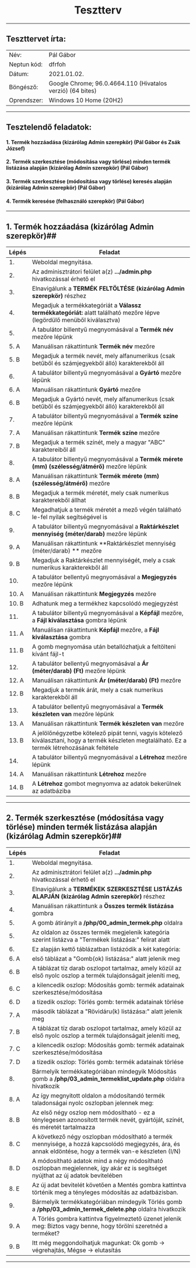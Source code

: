 # <div align="center">Tesztterv </div>
<hr>

## Teszttervet írta:
|  | |
| --- | --- |
| Név: | Pál Gábor  |
| Neptun kód: | dfrfoh|
| Dátum: | 2021.01.02. |
| Böngésző: | Google Chrome; 96.0.4664.110 (Hivatalos verzió) (64 bites) |
| Oprendszer: | Windows 10 Home (20H2) |

<hr>

## Tesztelendő feladatok:
#### 1.	Termék hozzáadása (kizárólag Admin szerepkör) (Pál Gábor és Zsák József)
#### 2. Termék szerkesztése (módosítása vagy törlése) minden termék listázása alapján (kizárólag Admin szerepkör) (Pál Gábor)
#### 3. Termék szerkesztése (módosítása vagy törlése) keresés alapján (kizárólag Admin szerepkör) (Pál Gábor)
#### 4. Termék keresése (felhasználó szerepkör) (Pál Gábor)

<hr>


## 1. Termék hozzáadása (kizárólag Admin szerepkör)##
| Lépés | Feladat |
| ----- | --- |
| 1.   | Weboldal megnyitása. |
| 2.    | Az adminisztrátori felület a(z) **.../admin.php** hivatkozással érhető el |
| 3.   | Elnavigálunk a **TERMÉK FELTÖLTÉSE (kizárólag Admin szerepkör)** részhez |
| 4.   | Megadjuk a termékkategóriát a **Válassz termékkategóriát:** alatt található mezőre lépve (legördülő menüből kiválasztva) |
| 5.  |  A tabulátor billentyű megnyomásával a **Termék név** mezőre lépünk |
| 5. A |  Manuálisan rákattintunk **Termék név** mezőre |
| 5. B | Megadjuk a termék nevét, mely alfanumerikus (csak betűből és számjegyekből álló) karakterekből áll|
| 6.  |  A tabulátor billentyű megnyomásával a **Gyártó** mezőre lépünk |
| 6. A |  Manuálisan rákattintunk **Gyártó** mezőre |
| 6. B | Megadjuk a Gyártó nevét, mely alfanumerikus (csak betűből és számjegyekből álló) karakterekből áll|
| 7.  |  A tabulátor billentyű megnyomásával a **Termék színe** mezőre lépünk |
| 7. A |  Manuálisan rákattintunk **Termék színe** mezőre |
| 7. B | Megadjuk a termék színét, mely a magyar "ABC" karaktereiből áll|
| 8.  |  A tabulátor billentyű megnyomásával a **Termék mérete (mm) (szélesség/átmérő)** mezőre lépünk |
| 8. A |  Manuálisan rákattintunk **Termék mérete (mm) (szélesség/átmérő)** mezőre |
| 8. B | Megadjuk a termék méretét, mely csak numerikus karakterekből állhat|
| 8. C | Megadhatjuk a termék méretét a mező végén található le-fel nyilak segítségével is |
| 9.  |  A tabulátor billentyű megnyomásával a **Raktárkészlet mennyiség (méter/darab)** mezőre lépünk |
| 9. A |  Manuálisan rákattintunk **Raktárkészlet mennyiség (méter/darab) ** mezőre |
| 9. B | Megadjuk a Raktárkészlet mennyiségét, mely a csak numerikus karakterekből áll|
| 10.  |  A tabulátor bellentyű megnyomásával a **Megjegyzés** mezőre lépünk |
| 10. A |  Manuálisan rákattintunk **Megjegyzés** mezőre |
| 10. B | Adhatunk meg a termékhez kapcsolódó megjegyzést|
| 11.  |  A tabulátor billentyű megnyomásával a **Képfájl** mezőre, a **Fájl kiválasztása** gombra lépünk |
| 11. A |  Manuálisan rákattintunk **Képfájl** mezőre, a **Fájl kiválasztása** gombra |
| 11. B | A gomb megnyomása után betallózhatjuk a feltölteni kívánt fájl-t|
| 12.  |  A tabulátor bellentyű megnyomásával a **Ár (méter/darab) (Ft)** mezőre lépünk |
| 12. A |  Manuálisan rákattintunk **Ár (méter/darab) (Ft)** mezőre |
| 12. B | Megadjuk a termék árát, mely a csak numerikus karakterekből áll|
| 13.  |  A tabulátor bellentyű megnyomásával a **Termék készleten van** mezőre lépünk |
| 13. A |  Manuálisan rákattintunk **Termék készleten van** mezőre |
| 13. B | A jelölőnégyzetbe kötelező pipát tenni, vagyis kötelező kiválasztani, hogy a termék készleten megtalálható. Ez a termék létrehozásának feltétele|
| 14.  |  A tabulátor billentyű megnyomásával a **Létrehoz** mezőre lépünk |
| 14. A |  Manuálisan rákattintunk **Létrehoz** mezőre |
| 14. B | A **Létrehoz** gombot megnyomva az adatok bekerülnek az adatbáziba|

<hr>

## 2. Termék szerkesztése (módosítása vagy törlése) minden termék listázása alapján (kizárólag Admin szerepkör)##
| Lépés | Feladat |
| ----- | --- |
| 1.   | Weboldal megnyitása. |
| 2.    | Az adminisztrátori felület a(z) **.../admin.php** hivatkozással érhető el |
| 3.   | Elnavigálunk a **TERMÉKEK SZERKESZTÉSE LISTÁZÁS ALAPJÁN (kizárólag Admin szerepkör)** részhez |
| 4.   | Manuálisan rákattintunk a **Összes termék listázása** gombra |
| 5.  |  A gomb átirányít a **/php/00_admin_termek.php** oldalra |
| 5.  |  Az oldalon az összes termék megjelenik kategória szerint listázva a "Termékek listázása:" felirat alatt |
| 6.  | Ez alapján kettő táblázatban listázódik a két kategória: |
| 6. A  | első táblázat a "Gomb(ok) listázása:" alatt jelenik meg |
| 6. B  | A táblázat tíz darab oszlopot tartalmaz, amely közül az első nyolc oszlop a termék tulajdonságait jeleníti meg, |
| 6. C  | a kilencedik oszlop: Módosítás gomb: termék adatainak szerkesztése/módosítása|
| 6. D  | a tizedik oszlop: Törlés gomb: termék adatainak törlése|
| 7. A  | második táblázat a "Rövidáru(k) listázása:" alatt jelenik meg |
| 7. B  | A táblázat tíz darab oszlopot tartalmaz, amely közül az első nyolc oszlop a termék tulajdonságait jeleníti meg, |
| 7. C  | a kilencedik oszlop: Módosítás gomb: termék adatainak szerkesztése/módosítása|
| 7. D  | a tizedik oszlop: Törlés gomb: termék adatainak törlése|
| 8.  |  Bármelyik termékkategóriában mindegyik Módosítás gomb a **/php/03_admin_termeklist_update.php** oldalra hivatkozik |
| 8. A | Az így megnyitott oldalon a módosítandó termék taladonságai nyolc oszlopban jelennek meg: |
| 8. B | Az első négy oszlop nem módosítható - ez a ténylegesen azonosított termék nevét, gyártóját, színét, és méretét tartalmazza |
| 8. C | A következő négy oszlopban módosítható a termék mennyisége, a hozzá kapcsolódó megjegyzés, ára, és annak eldöntése, hogy a termék van-e készleten (I/N) |
| 8. D | A módosítható adatok mind a négy módosítható oszlopban megjelennek, így akár ez is segítséget nyújthat az új adatok bevitelében |
| 8. E | Az új adat bevitelét követően a Mentés gombra kattintva történik meg a tényleges módosítás az adatbázisban.|
| 9.  |  Bármelyik termékkategóriában mindegyik Törlés gomb a **/php/03_admin_termek_delete.php** oldalra hivatkozik |
| 9. A | A Törlés gombra kattintva figyelmeztető üzenet jelenik meg: Biztos vagy benne, hogy törölni szeretnéd a terméket? |
| 9. B | Itt még meggondolhatjuk magunkat: Ok gomb -> végrehajtás, Mégse -> elutasítás |

<hr>

